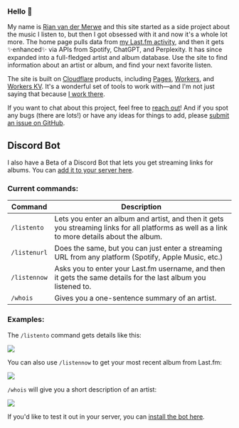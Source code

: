 ### Hello 👋

My name is [Rian van der Merwe](https://elezea.com/) and this site started as a side project about the music I listen to, but then I got obsessed with it and now it's a whole lot more. The home page pulls data from [my Last.fm activity](https://www.last.fm/user/bordesak), and then it gets ✨enhanced✨ via APIs from Spotify, ChatGPT, and Perplexity. It has since expanded into a full-fledged artist and album database. Use the site to find information about an artist or album, and find your next favorite listen.

The site is built on [Cloudflare](https://cloudflare.com/) products, including [Pages](https://pages.cloudflare.com/), [Workers](https://workers.cloudflare.com/), and [Workers KV](https://www.cloudflare.com/developer-platform/workers-kv/). It's a wonderful set of tools to work with—and I'm not just saying that because [I work there](https://elezea.com/portfolio/).

If you want to chat about this project, feel free to [reach out](https://elezea.com/contact/)! And if you spot any bugs (there are lots!) or have any ideas for things to add, please [submit an issue on GitHub](https://github.com/rianvdm/my-music-next/issues).

## Discord Bot

I also have a Beta of a Discord Bot that lets you get streaming links for albums. You can [add it to your server here](https://discord.com/oauth2/authorize?client_id=1284593290947068024).

### Current commands:

| Command        | Description                                                                                                          |
|----------------|----------------------------------------------------------------------------------------------------------------------|
| `/listento`    | Lets you enter an album and artist, and then it gets you streaming links for all platforms as well as a link to more details about the album. |
| `/listenurl`   | Does the same, but you can just enter a streaming URL from any platform (Spotify, Apple Music, etc.)                 |
| `/listennow`   | Asks you to enter your Last.fm username, and then it gets the same details for the last album you listened to.       |
| `/whois`       | Gives you a one-sentence summary of an artist.                                                                      |

### Examples: 

The <code>/listento</code> command gets details like this:

![](https://file.elezea.com/20240921-aoapEQAq-2x.png)

You can also use <code>/listennow</code> to get your most recent album from Last.fm:

![](https://file.elezea.com/20240921-NwqTUNLY-2x.png)

<code>/whois</code> will give you a short description of an artist:

![](https://file.elezea.com/20240921-jgL6zFnS-2x.png)

If you'd like to test it out in your server, you can [install the bot here](https://discord.com/oauth2/authorize?client_id=1284593290947068024).